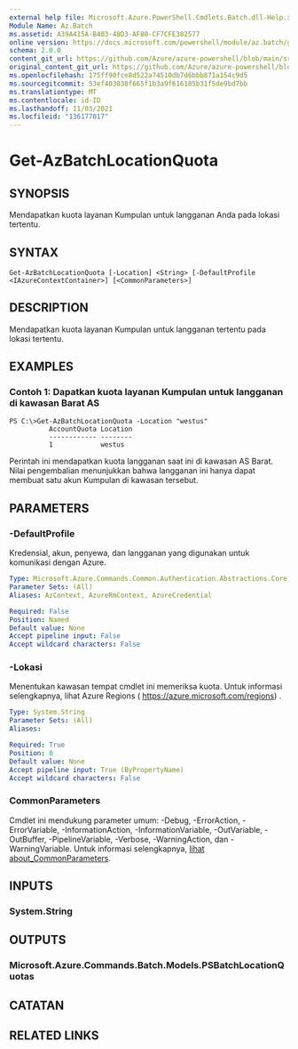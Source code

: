 ```yaml
---
external help file: Microsoft.Azure.PowerShell.Cmdlets.Batch.dll-Help.xml
Module Name: Az.Batch
ms.assetid: A39A415A-B403-48D3-AF80-CF7CFE382577
online version: https://docs.microsoft.com/powershell/module/az.batch/get-azbatchlocationquota
schema: 2.0.0
content_git_url: https://github.com/Azure/azure-powershell/blob/main/src/Batch/Batch/help/Get-AzBatchLocationQuota.md
original_content_git_url: https://github.com/Azure/azure-powershell/blob/main/src/Batch/Batch/help/Get-AzBatchLocationQuota.md
ms.openlocfilehash: 175ff90fce8d522a74510db7d6bbb871a154c9d5
ms.sourcegitcommit: 53ef403038f665f1b3a9f616185b31f5de9bd7bb
ms.translationtype: MT
ms.contentlocale: id-ID
ms.lasthandoff: 11/03/2021
ms.locfileid: "136177017"
---
```

# Get-AzBatchLocationQuota

## SYNOPSIS
Mendapatkan kuota layanan Kumpulan untuk langganan Anda pada lokasi tertentu.

## SYNTAX

```
Get-AzBatchLocationQuota [-Location] <String> [-DefaultProfile <IAzureContextContainer>] [<CommonParameters>]
```

## DESCRIPTION
Mendapatkan kuota layanan Kumpulan untuk langganan tertentu pada lokasi tertentu.

## EXAMPLES

### Contoh 1: Dapatkan kuota layanan Kumpulan untuk langganan di kawasan Barat AS
```
PS C:\>Get-AzBatchLocationQuota -Location "westus"
          AccountQuota Location
          ------------ --------
          1            westus
```

Perintah ini mendapatkan kuota langganan saat ini di kawasan AS Barat.
Nilai pengembalian menunjukkan bahwa langganan ini hanya dapat membuat satu akun Kumpulan di kawasan tersebut.

## PARAMETERS

### -DefaultProfile
Kredensial, akun, penyewa, dan langganan yang digunakan untuk komunikasi dengan Azure.

```yaml
Type: Microsoft.Azure.Commands.Common.Authentication.Abstractions.Core.IAzureContextContainer
Parameter Sets: (All)
Aliases: AzContext, AzureRmContext, AzureCredential

Required: False
Position: Named
Default value: None
Accept pipeline input: False
Accept wildcard characters: False
```

### -Lokasi
Menentukan kawasan tempat cmdlet ini memeriksa kuota.
Untuk informasi selengkapnya, lihat Azure Regions ( https://azure.microsoft.com/regions) .

```yaml
Type: System.String
Parameter Sets: (All)
Aliases:

Required: True
Position: 0
Default value: None
Accept pipeline input: True (ByPropertyName)
Accept wildcard characters: False
```

### CommonParameters
Cmdlet ini mendukung parameter umum: -Debug, -ErrorAction, -ErrorVariable, -InformationAction, -InformationVariable, -OutVariable, -OutBuffer, -PipelineVariable, -Verbose, -WarningAction, dan -WarningVariable. Untuk informasi selengkapnya, [lihat about_CommonParameters](http://go.microsoft.com/fwlink/?LinkID=113216).

## INPUTS

### System.String

## OUTPUTS

### Microsoft.Azure.Commands.Batch.Models.PSBatchLocationQuotas

## CATATAN

## RELATED LINKS
